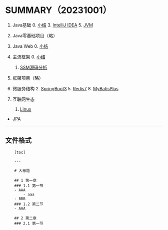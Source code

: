 # SUMMARY（20231001）

1. Java基础
    0. [小结](01-Java基础/00-summary.md)
    3. [IntelliJ IDEA](01-Java基础/03-IntelliJ-IDEA.md)
    5. [JVM](01-Java基础/05-JVM.md)

2. Java零基础项目（略）

3. Java Web
    0. [小结](03-Java-Web/00-summary.md)

4. 主流框架
    0. [小结](04-主流框架/00-summary.md)
    1. [SSM源码分析](04-主流框架/00-SSM源码分析.md)

5. 框架项目（略）

6. 微服务结构
    2. [SpringBoot3](06-微服务结构/02-SpringBoot3.md)
    5. [Redis7](06-微服务结构/05-Redis7.md)
    8. [MyBatisPlus](06-微服务结构/08-MyBatisPlus.md)

7. 互联网生态
    1. [Linux](07-互联网生态/01-Linux.md)

- [JPA](jpa.md)

---

## 文件格式
```
    [toc]

    ---

    # 大标题

    ## 1 第一章
    ### 1.1 第一节
    - AAA
        - aaa
    - BBB
    ### 1.2 第二节
    - AAA

    ## 2 第二章
    ### 2.1 第一节
```